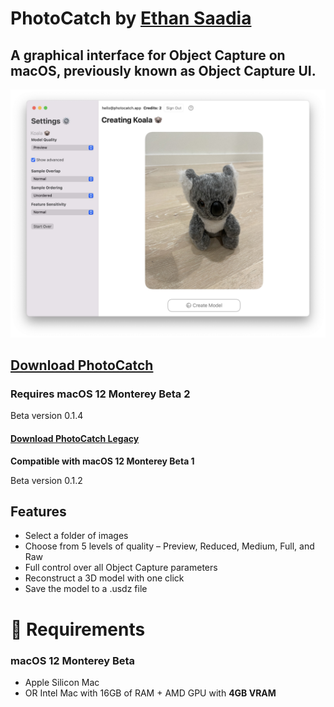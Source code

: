 # PhotoCatch by [Ethan Saadia](http://twitter.com/ethansaadia)
## A graphical interface for Object Capture on macOS, previously known as Object Capture UI.

![Screenshot of the app](screenshot.jpg)

## [Download PhotoCatch](https://bit.ly/photocatch014)
### Requires macOS 12 Monterey Beta 2
Beta version 0.1.4

#### [Download PhotoCatch Legacy](https://bit.ly/3hd8K3D)
**Compatible with macOS 12 Monterey Beta 1**

Beta version 0.1.2

## Features
- Select a folder of images 
- Choose from 5 levels of quality – Preview, Reduced, Medium, Full, and Raw
- Full control over all Object Capture parameters
- Reconstruct a 3D model with one click
- Save the model to a .usdz file

# 🚨 Requirements
### macOS 12 Monterey Beta
- Apple Silicon Mac
- OR Intel Mac with 16GB of RAM + AMD GPU with **4GB VRAM**
